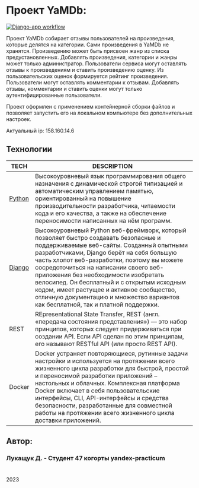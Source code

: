 # Проект YaMDb:

[![Django-app workflow](https://github.com/JustKarik/yamdb_final/actions/workflows/yamdb_workflow.yml/badge.svg)](https://github.com/JustKarik/yamdb_final/actions/workflows/yamdb_workflow.yml)

Проект YaMDb собирает отзывы пользователей на произведения, которые делятся на категории. 
Сами произведения в YaMDb не хранятся.
Произведению может быть присвоен жанр из списка предустановленных. 
Добавлять произведения, категории и жанры может только администратор.
Пользователи сервиса могут оставлять отзывы к произведениям и ставить произведению оценку. Из пользовательских оценок формируется рейтинг произведения.
Пользователи могут оставлять комментарии к отзывам.
Добавлять отзывы, комментарии и ставить оценки могут только аутентифицированные пользователи.

Проект оформлен с применением контейнерной сборки файлов и позволяет запустить его на локальном компьютере без дополнительных настроек.

Актуальный ip: 158.160.14.6

## Технологии

| TECH                                     | DESCRIPTION                                                                                                                                                                                                                                                                                                                                                                                                                                                                                     |
|------------------------------------------|-------------------------------------------------------------------------------------------------------------------------------------------------------------------------------------------------------------------------------------------------------------------------------------------------------------------------------------------------------------------------------------------------------------------------------------------------------------------------------------------------|
| [Python](https://www.python.org/)        | Высокоуровневый язык программирования общего назначения с динамической строгой типизацией и автоматическим управлением памятью, ориентированный на повышение производительности разработчика, читаемости кода и его качества, а также на обеспечение переносимости написанных на нём программ.                                                                                                                                                                                                  |
| [Django](https://www.djangoproject.com/) | Высокоуровневый Python веб-фреймворк, который позволяет быстро создавать безопасные и поддерживаемые веб-сайты. Созданный опытными разработчиками, Django берёт на себя большую часть хлопот веб-разработки, поэтому вы можете сосредоточиться на написании своего веб-приложения без необходимости изобретать велосипед. Он бесплатный и с открытым исходным кодом, имеет растущее и активное сообщество, отличную документацию и множество вариантов как бесплатной, так и платной поддержки. |
| REST                                     | REpresentational State Transfer, REST (англ. «передача состояния представления») — это набор принципов, которых следует придерживаться при создании API. Если API сделан по этим принципам, его называют RESTful API (или просто REST API).                                                                                                                                                                                                                                                     |
| Docker                                   | Docker устраняет повторяющиеся, рутинные задачи настройки и используется на протяжении всего жизненного цикла разработки для быстрой, простой и переносимой разработки приложений – настольных и облачных. Комплексная платформа Docker включает в себя пользовательские интерфейсы, CLI, API-интерфейсы и средства безопасности, разработанные для совместной работы на протяжении всего жизненного цикла доставки приложений.                                                                                                                                                                                                                                                                                                                                                                                                                                                                                                |


## Автор:
### Лукащук Д.  - Студент 47 когорты yandex-practicum
#
2023